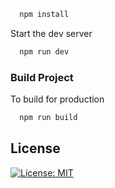 
```bash
  npm install
```

Start the dev server

```bash
  npm run dev
```

### Build Project

To build for production

```bash
  npm run build
```

## License

[![License: MIT](https://img.shields.io/badge/License-MIT-yellow.svg)](https://opensource.org/licenses/MIT)

